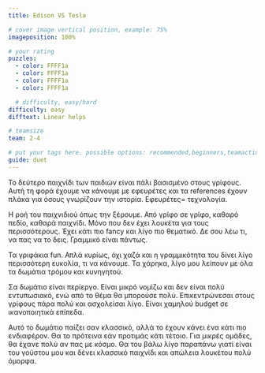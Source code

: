 ```yaml
---
title: Edison VS Tesla

# cover image vertical position, example: 75%
imageposition: 100%

# your rating
puzzles:
  - color: FFFF1a
  - color: FFFF1a
  - color: FFFF1a
  - color: FFFF1a

  # difficulty, easy/hard
difficulty: easy
difftext: Linear helps

# teamsize
team: 2-4

# put your tags here. possible options: recommended,beginners,teamaction,duet
guide: duet
---
```


Το δεύτερο παιχνίδι των παιδιών είναι πάλι βασισμένο στους γρίφους. Αυτή τη φορά έχουμε να κάνουμε με εφευρέτες και τα references έχουν πλάκα για όσους γνωρίζουν την ιστορία.
Εφευρέτες= τεχνολογία.

Η ροή του παιχνιδιού όπως την ξέρουμε. Από γρίφο σε γρίφο, καθαρό πεδίο, καθαρά παιχνίδι. Μόνο που δεν έχει λουκέτα για τους περισσότερους. Έχει κάτι πιο fancy και λίγο
πιο θεματικό. Δε σου λέω τι, να πας να το δεις. Γραμμικό είναι πάντως.

Τα γριφάκια fun. Απλά κυρίως, όχι χαζά και η γραμμικότητα του δίνει λίγο περισσότερη ευκολία, τι να κάνουμε. Τα χάρηκα, λίγο μου λείπουν με όλα τα δωμάτια τρόμου και κυνηγητού.

Σα δωμάτιο είναι περίεργο. Είναι μικρό νομίζω και δεν είναι πολύ εντυπωσιακό, ενώ από το θέμα θα μπορούσε πολύ. Επικεντρώνεσαι στους γρίφους πάρα πολύ και ασχολείσαι λίγο.
Είναι χαμηλού budget σε ικανοποιητικά επίπεδα.

Αυτό το δωμάτιο παίζει σαν κλασσικό, αλλά το έχουν κάνει ένα κάτι πιο ενδιαφέρον. Θα το πρότεινα εάν προτιμάς κάτι τέτοιο. Για μικρές ομάδες, θα έχανε πολύ αν πας με κόσμο.
Θα του βάλω λίγο παραπάνω γιατί είναι του γούστου μου και δένει κλασσικό παιχνίδι και απώλεια λουκέτου πολύ όμορφα.
